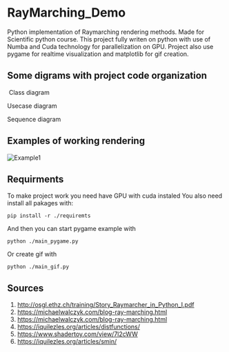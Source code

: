 # RayMarching_Demo
Python implementation of Raymarching rendering methods. Made for Scientific python course. This project fully writen on python with use of Numba and Cuda technology for parallelization on GPU. Project also use pygame for realtime visualization and matplotlib for gif creation.


<h2> Some digrams with project code organization </h2>

<image
  src="./diagrams/class.svg"
  alt=""
  caption="Class diagram">
  Class diagram

<image
  src="./diagrams/usecase.svg"
  alt=""
  caption="Usecase diagram">  
  Usecase diagram

<image
  src="./diagrams/sequence.svg"
  alt=""
  caption="Sequence diagram">  
  Sequence diagram

<h2>Examples of working rendering</h2>
<image
  src="./examples/animation_1.gif"
  alt="Example1"
  caption="">


<h2> Requirments </h2>
To make project work you need have GPU with cuda instaled
You also need install all pakages with:

```
pip install -r ./requiremts
```
And then you can start pygame example with 
```
python ./main_pygame.py
```
Or create gif with
```
python ./main_gif.py
```

<h2> Sources </h2>

1. http://osgl.ethz.ch/training/Story_Raymarcher_in_Python_I.pdf
2. https://michaelwalczyk.com/blog-ray-marching.html
3. https://michaelwalczyk.com/blog-ray-marching.html
4. https://iquilezles.org/articles/distfunctions/
5. https://www.shadertoy.com/view/7l2cWW
6. https://iquilezles.org/articles/smin/